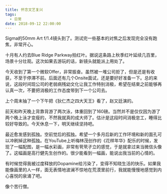 ```yaml
---
title: 怀念文艺复兴
tags:
  - 日常
date: 2018-09-12 22:00:00
---
```

Sigma的50mm Art f/1.4镜头到了。测试完一些基本的对焦之后发现完全没有跑焦，非常开心。

十月有人约去Blue Ridge Parkway拍红叶。据说这条路上秋季红叶延续几百里，场景十分壮观。这次如果去游玩的话，新镜头就能派上用处了。

今天收到了第一个微软Offer，非常振奋。虽然被一堆公司拒了，但是还是有收获，不至于停滞不前。后面还有几个Onsite面试，还是要好好准备一下。总的来说，这段时间现公司的老弱病残幼文化让我工作特别消极，希望在结束之前能够再认真一次，不要把消极的工作态度带到下一个公司去。

上个周末抽了一个下午把《狄仁杰之四大天王》看了，赵又廷演的。

前天和昨天晚上背靠背游了两次泳，体重回到了160磅。当然并不是仅仅因为游了两个晚上泳才变瘦的，不然我就真的成大师了。估计是这段时间消极怠工，睡得比较好导致的。今天休息一下，明天继续坚持吧。

最近愈发感到孤独。空前觉后的孤独。希望一个多月后新的工作环境和新的面孔可以冲刷掉这种孤独。在YouTube上听梅林茂创作的《花样年华》配乐的时候，发现了一幅配图，是一幅水彩画，非常有茕茕孑立的感觉，于是就拿过来当微信头像了。这幅画是高行健先生创作的。很少能看到一幅画，能说出我当前的心情的。

有时候觉得我被过度释放的Dopamine给污染了，变得不知晓生活的快乐。如果我能像画里的人一样，面无表情地波澜不惊地在荒漠里前行，我就能慢慢地感觉到内心喜悦的泉涌了吧。

像个苦行僧。
